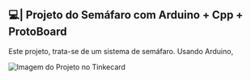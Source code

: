 ## 💻| Projeto do Semáfaro com Arduino + Cpp + ProtoBoard

  Este projeto, trata-se de um sistema de semáfaro. Usando Arduino,

![Imagem do Projeto no Tinkecard](https://github.com/user-attachments/assets/49206bc0-7cde-4ada-b7f5-ab6e50eed3be)
